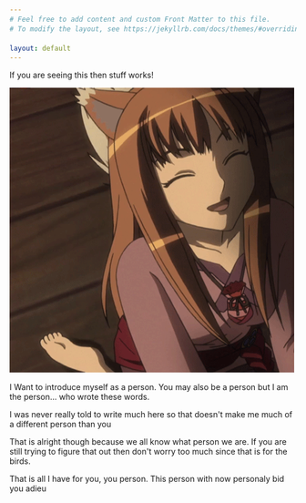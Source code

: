 ```yaml
---
# Feel free to add content and custom Front Matter to this file.
# To modify the layout, see https://jekyllrb.com/docs/themes/#overriding-theme-defaults

layout: default
---
```


<section class="row">
    <article class= 'col qkcen'>
         <p>If you are seeing this then stuff works!</p>
        <img src='assets/images/happyholo.gif'>
        <p>I Want to introduce myself as a person. You may also be a person but I am the person... who wrote these words.</p>
        <p>I was never really told to write much here so that doesn't make me much of a different person than you</p>
        <p>That is alright though because we all know what person we are. If you are still trying to figure that out then don't worry too much since that is for the birds.</p>
        <p>That is all I have for you, you person. This person with now personaly bid you adieu</p>
    </article>
</section>
